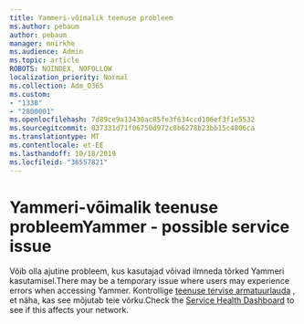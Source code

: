 ```yaml
---
title: Yammeri-võimalik teenuse probleem
ms.author: pebaum
author: pebaum
manager: mnirkhe
ms.audience: Admin
ms.topic: article
ROBOTS: NOINDEX, NOFOLLOW
localization_priority: Normal
ms.collection: Adm_O365
ms.custom:
- "1338"
- "2800001"
ms.openlocfilehash: 7d89ce9a13430ac85fe3f634ccd106ef3f1e5532
ms.sourcegitcommit: 037331d71f06750d972c0b6278b23bb15c4806ca
ms.translationtype: MT
ms.contentlocale: et-EE
ms.lasthandoff: 10/18/2019
ms.locfileid: "36557821"
---
```

# <a name="yammer---possible-service-issue"></a><span data-ttu-id="9e235-102">Yammeri-võimalik teenuse probleem</span><span class="sxs-lookup"><span data-stu-id="9e235-102">Yammer - possible service issue</span></span>

<span data-ttu-id="9e235-103">Võib olla ajutine probleem, kus kasutajad võivad ilmneda tõrked Yammeri kasutamisel.</span><span class="sxs-lookup"><span data-stu-id="9e235-103">There may be a temporary issue where users may experience errors when accessing Yammer.</span></span> <span data-ttu-id="9e235-104">Kontrollige [teenuse tervise armatuurlauda](https://admin.microsoft.com/AdminPortal/Home#/servicehealth) , et näha, kas see mõjutab teie võrku.</span><span class="sxs-lookup"><span data-stu-id="9e235-104">Check the [Service Health Dashboard](https://admin.microsoft.com/AdminPortal/Home#/servicehealth) to see if this affects your network.</span></span>
